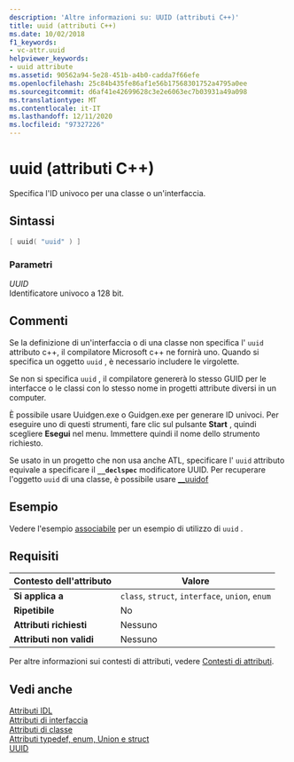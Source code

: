 ```yaml
---
description: 'Altre informazioni su: UUID (attributi C++)'
title: uuid (attributi C++)
ms.date: 10/02/2018
f1_keywords:
- vc-attr.uuid
helpviewer_keywords:
- uuid attribute
ms.assetid: 90562a94-5e28-451b-a4b0-cadda7f66efe
ms.openlocfilehash: 25c84b435fe86af1e56b17568301752a4795a0ee
ms.sourcegitcommit: d6af41e42699628c3e2e6063ec7b03931a49a098
ms.translationtype: MT
ms.contentlocale: it-IT
ms.lasthandoff: 12/11/2020
ms.locfileid: "97327226"
---
```

# <a name="uuid-c-attributes"></a>uuid (attributi C++)

Specifica l'ID univoco per una classe o un'interfaccia.

## <a name="syntax"></a>Sintassi

```cpp
[ uuid( "uuid" ) ]
```

### <a name="parameters"></a>Parametri

*UUID*<br/>
Identificatore univoco a 128 bit.

## <a name="remarks"></a>Commenti

Se la definizione di un'interfaccia o di una classe non specifica l' `uuid` attributo c++, il compilatore Microsoft c++ ne fornirà uno. Quando si specifica un oggetto `uuid` , è necessario includere le virgolette.

Se non si specifica `uuid` , il compilatore genererà lo stesso GUID per le interfacce o le classi con lo stesso nome in progetti attribute diversi in un computer.

È possibile usare Uuidgen.exe o Guidgen.exe per generare ID univoci. Per eseguire uno di questi strumenti, fare clic sul pulsante **Start** , quindi scegliere **Esegui** nel menu. Immettere quindi il nome dello strumento richiesto.

Se usato in un progetto che non usa anche ATL, specificare l' `uuid` attributo equivale a specificare il [](../../cpp/uuid-cpp.md) **`__declspec`** modificatore UUID. Per recuperare l'oggetto `uuid` di una classe, è possibile usare [__uuidof](../../cpp/uuidof-operator.md)

## <a name="example"></a>Esempio

Vedere l'esempio [associabile](bindable.md) per un esempio di utilizzo di `uuid` .

## <a name="requirements"></a>Requisiti

| Contesto dell'attributo | Valore |
|-|-|
|**Si applica a**|`class`, `struct`, `interface`, `union`, `enum`|
|**Ripetibile**|No|
|**Attributi richiesti**|Nessuno|
|**Attributi non validi**|Nessuno|

Per altre informazioni sui contesti di attributi, vedere [Contesti di attributi](cpp-attributes-com-net.md#contexts).

## <a name="see-also"></a>Vedi anche

[Attributi IDL](idl-attributes.md)<br/>
[Attributi di interfaccia](interface-attributes.md)<br/>
[Attributi di classe](class-attributes.md)<br/>
[Attributi typedef, enum, Union e struct](typedef-enum-union-and-struct-attributes.md)<br/>
[UUID](/windows/win32/Midl/uuid)
